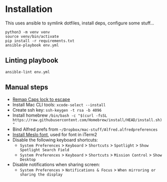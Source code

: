 # Installation
This uses ansible to symlink dotfiles, install deps, configure some stuff...

```
python3 -m venv venv
source venv/bin/activate
pip install -r requirements.txt
ansible-playbook env.yml
```

## Linting playbook
```
ansible-lint env.yml
```

## Manual steps
 * [Remap Caps lock to escape](https://www.google.com/url?sa=t&rct=j&q=&esrc=s&source=web&cd=&cad=rja&uact=8&ved=2ahUKEwig-dmL3KPtAhXvt1kKHX9aDocQFjACegQIBRAC&url=https%3A%2F%2Fwww.jeffgeerling.com%2Fblog%2F2017%2Fremapping-caps-lock-key-escape-macos-sierra&usg=AOvVaw3GYqMsd5tKKMHw73AY_tMf)
 * Install Mac CLI tools: `xcode-select --install`
 * Create ssh key: `ssh-keygen -t rsa -b 4096`
 * Install homebrew `/bin/bash -c "$(curl -fsSL https://raw.githubusercontent.com/Homebrew/install/HEAD/install.sh)"`
 * Bind Alfred prefs from `~/Dropbox/mac-stuff/Alfred.alfredpreferences`
 * [Install Meslo font](https://github.com/powerline/fonts/blob/master/Meslo%20Dotted/Meslo%20LG%20L%20DZ%20Regular%20for%20Powerline.ttf?raw=true), used for font in iTerm2
 * Disable the following keyboard shortcuts:
   * `System Preferences` > `Keyboard` > `Shortcuts` > `Spotlight` > `Show Spotlight Search Field`
   * `System Preferences` > `Keyboard` > `Shortcuts` > `Mission Control` > `Show Desktop`
 * Disable notifications when sharing screen:
   * `System Preferences` > `Notifications & Focus` > `When mirroring or sharing the display`

